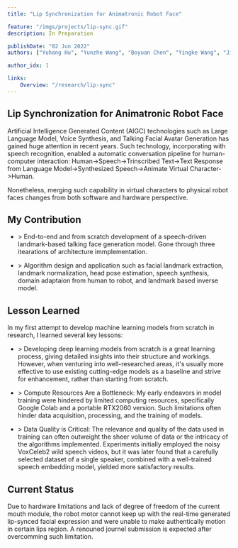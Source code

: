 ```yaml
---
title: "Lip Synchronization for Animatronic Robot Face"

feature: "/imgs/projects/lip-sync.gif"
description: In Preparation

publishDate: "02 Jun 2022"
authors: ["Yuhang Hu", "Yunzhe Wang", "Boyuan Chen", "Yingke Wang", "Jiong Lin", "Hod Lipson"]

author_idx: 1

links: 
    Overview: "/research/lip-sync"
---
```


## Lip Synchronization for Animatronic Robot Face

Artificial Intelligence Generated Content (AIGC) technologies such as Large Language Model, Voice Synthesis, and Talking Facial Avatar Generation has gained huge attention in recent years. Such technology, incorporating with speech recognition, enabled a automatic conversation pipeline for human-computer interaction: Human->Speech->Trinscribed Text->Text Response from Language Model->Synthesized Speech->Animate Virtual Character->Human. 

Nonetheless, merging such capability in virtual characters to physical robot faces changes from both software and hardware perspective. 

## My Contribution

- \> End-to-end and from scratch development of a speech-driven landmark-based talking face generation model. Gone through three itearations of architecture immplementation.

- \> Algorithm design and application such as facial landmark extraction, landmark normalization, head pose estimation, speech synthesis, domain adaptaion from human to robot, and landmark based inverse model.


## Lesson Learned

In my first attempt to develop machine learning models from scratch in research, I learned several key lessons:

- \> Developing deep learning models from scratch is a great learning process, giving detailed insights into their structure and workings. However, when venturing into well-researched areas, it's usually more effective to use existing cutting-edge models as a baseline and strive for enhancement, rather than starting from scratch.

- \> Compute Resources Are a Bottleneck: My early endeavors in model training were hindered by limited computing resources, specifically Google Colab and a portable RTX2060 version. Such limitations often hinder data acquisition, processing, and the training of models.

- \> Data Quality is Critical: The relevance and quality of the data used in training can often outweight the sheer volume of data or the intricacy of the algorithms implemented. Experiments initially employed the noisy VoxCeleb2 wild speech videos, but it was later found that a carefully selected dataset of a single speaker, combined with a well-trained speech embedding model, yielded more satisfactory results.



## Current Status

Due to hardware limitations and lack of degree of freedom of the current mouth module, the robot motor cannot keep up with the real-time generated lip-synced facial expression and were unable to make authentically motion in certain lips region. A renouned journel submission is expected after overcomming such limitation.